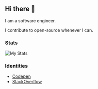## Hi there 👋

I am a software engineer. 

I contribute to open-source whenever I can.

### Stats

<!-- [![Top Langs](https://github-readme-stats.vercel.app/api/top-langs/?username=jaye-ww&layout=compact)](https://github.com/anuraghazra/github-readme-stats) -->
![My Stats](https://github-readme-stats.vercel.app/api?username=jrlmontejo&count_private=true&show_icons=true&theme=dracula)

### Identities

- [Codepen](https://codepen.io/jrlmontejo)
- [StackOverflow](https://stackoverflow.com/users/5519632/jaye-renzo-montejo)




